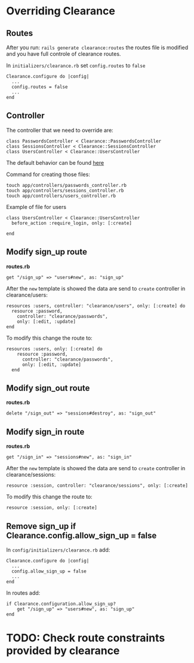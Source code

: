 # Overriding Clearance

## Routes

After you run: ```rails generate clearance:routes``` the routes file is modified and you have full controle of clearance routes.

In `initializers/clearance.rb` set `config.routes` to `false`

```
Clearance.configure do |config|
  ...
  config.routes = false
  ...
end
```

## Controller

The controller that we need to override are:

```
class PasswordsController < Clearance::PasswordsController
class SessionsController < Clearance::SessionsController
class UsersController < Clearance::UsersController
```

The default behavior can be found [here](https://github.com/thoughtbot/clearance/tree/master/app/controllers/clearance)

Command for creating those files:

```
touch app/controllers/passwords_controller.rb
touch app/controllers/sessions_controller.rb
touch app/controllers/users_controller.rb
```
Example of file for users

```
class UsersController < Clearance::UsersController
  before_action :require_login, only: [:create]

end
```

## Modify sign_up route

**routes.rb**

```
get "/sign_up" => "users#new", as: "sign_up"
```

After the `new` template is showed the data are send to `create` controller in clearance/users:

```
resources :users, controller: "clearance/users", only: [:create] do
  resource :password,
    controller: "clearance/passwords",
    only: [:edit, :update]
end
```

To modify this change the route to:

```
resources :users, only: [:create] do
    resource :password,
      controller: "clearance/passwords",
      only: [:edit, :update]
  end
```

## Modify sign_out route

**routes.rb**

```
delete "/sign_out" => "sessions#destroy", as: "sign_out"
```

## Modify sign_in route

**routes.rb**

```
get "/sign_in" => "sessions#new", as: "sign_in"
```

After the `new` template is showed the data are send to `create` controller in clearance/sessions:

`resource :session, controller: "clearance/sessions", only: [:create]`

To modify this change the route to:

```
resource :session, only: [:create]
```

## Remove sign_up if **Clearance.config.allow_sign_up = false**

In `config/initializers/clearance.rb` add:
```
Clearance.configure do |config|
  ...
  config.allow_sign_up = false
  ...
end
```
In routes add:
```
if Clearance.configuration.allow_sign_up?
    get "/sign_up" => "users#new", as: "sign_up"
end
```

# TODO: Check route constraints provided by clearance

